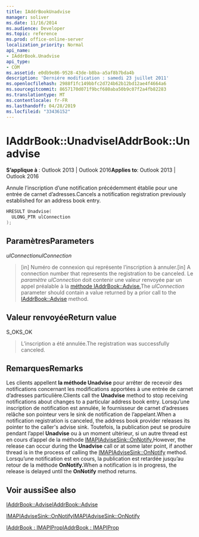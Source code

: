 ```yaml
---
title: IAddrBookUnadvise
manager: soliver
ms.date: 11/16/2014
ms.audience: Developer
ms.topic: reference
ms.prod: office-online-server
localization_priority: Normal
api_name:
- IAddrBook.Unadvise
api_type:
- COM
ms.assetid: e0db9e86-9528-43de-b8ba-a5af8b7bda4b
description: 'Derniére modification : samedi 23 juillet 2011'
ms.openlocfilehash: 2988f1fc149bbfc2d724b62b12bd12ae4f4664a6
ms.sourcegitcommit: 8657170d071f9bcf680aba50b9c07f2a4fb82283
ms.translationtype: MT
ms.contentlocale: fr-FR
ms.lasthandoff: 04/28/2019
ms.locfileid: "33436152"
---
```

# <a name="iaddrbookunadvise"></a><span data-ttu-id="63997-103">IAddrBook::Unadvise</span><span class="sxs-lookup"><span data-stu-id="63997-103">IAddrBook::Unadvise</span></span>

  
  
<span data-ttu-id="63997-104">**S’applique à** : Outlook 2013 | Outlook 2016</span><span class="sxs-lookup"><span data-stu-id="63997-104">**Applies to**: Outlook 2013 | Outlook 2016</span></span> 
  
<span data-ttu-id="63997-105">Annule l’inscription d’une notification précédemment établie pour une entrée de carnet d’adresses.</span><span class="sxs-lookup"><span data-stu-id="63997-105">Cancels a notification registration previously established for an address book entry.</span></span>
  
```cpp
HRESULT Unadvise(
  ULONG_PTR ulConnection
);
```

## <a name="parameters"></a><span data-ttu-id="63997-106">Paramètres</span><span class="sxs-lookup"><span data-stu-id="63997-106">Parameters</span></span>

 <span data-ttu-id="63997-107">_ulConnection_</span><span class="sxs-lookup"><span data-stu-id="63997-107">_ulConnection_</span></span>
  
> <span data-ttu-id="63997-108">[in] Numéro de connexion qui représente l’inscription à annuler.</span><span class="sxs-lookup"><span data-stu-id="63997-108">[in] A connection number that represents the registration to be canceled.</span></span> <span data-ttu-id="63997-109">Le _paramètre ulConnection_ doit contenir une valeur renvoyée par un appel préalable à la [méthode IAddrBook::Advise.](iaddrbook-advise.md)</span><span class="sxs-lookup"><span data-stu-id="63997-109">The  _ulConnection_ parameter should contain a value returned by a prior call to the [IAddrBook::Advise](iaddrbook-advise.md) method.</span></span> 
    
## <a name="return-value"></a><span data-ttu-id="63997-110">Valeur renvoyée</span><span class="sxs-lookup"><span data-stu-id="63997-110">Return value</span></span>

<span data-ttu-id="63997-111">S_OK</span><span class="sxs-lookup"><span data-stu-id="63997-111">S_OK</span></span> 
  
> <span data-ttu-id="63997-112">L’inscription a été annulée.</span><span class="sxs-lookup"><span data-stu-id="63997-112">The registration was successfully canceled.</span></span>
    
## <a name="remarks"></a><span data-ttu-id="63997-113">Remarques</span><span class="sxs-lookup"><span data-stu-id="63997-113">Remarks</span></span>

<span data-ttu-id="63997-114">Les clients appellent **la méthode Unadvise** pour arrêter de recevoir des notifications concernant les modifications apportées à une entrée de carnet d’adresses particulière.</span><span class="sxs-lookup"><span data-stu-id="63997-114">Clients call the **Unadvise** method to stop receiving notifications about changes to a particular address book entry.</span></span> <span data-ttu-id="63997-115">Lorsqu’une inscription de notification est annulée, le fournisseur de carnet d’adresses relâche son pointeur vers le sink de notification de l’appelant.</span><span class="sxs-lookup"><span data-stu-id="63997-115">When a notification registration is canceled, the address book provider releases its pointer to the caller's advise sink.</span></span> <span data-ttu-id="63997-116">Toutefois, la publication peut se produire pendant l’appel **Unadvise** ou à un moment ultérieur, si un autre thread est en cours d’appel de la méthode [IMAPIAdviseSink::OnNotify.](imapiadvisesink-onnotify.md)</span><span class="sxs-lookup"><span data-stu-id="63997-116">However, the release can occur during the **Unadvise** call or at some later point, if another thread is in the process of calling the [IMAPIAdviseSink::OnNotify](imapiadvisesink-onnotify.md) method.</span></span> <span data-ttu-id="63997-117">Lorsqu’une notification est en cours, la publication est retardée jusqu’au retour de la méthode **OnNotify.**</span><span class="sxs-lookup"><span data-stu-id="63997-117">When a notification is in progress, the release is delayed until the **OnNotify** method returns.</span></span> 
  
## <a name="see-also"></a><span data-ttu-id="63997-118">Voir aussi</span><span class="sxs-lookup"><span data-stu-id="63997-118">See also</span></span>



[<span data-ttu-id="63997-119">IAddrBook::Advise</span><span class="sxs-lookup"><span data-stu-id="63997-119">IAddrBook::Advise</span></span>](iaddrbook-advise.md)
  
[<span data-ttu-id="63997-120">IMAPIAdviseSink::OnNotify</span><span class="sxs-lookup"><span data-stu-id="63997-120">IMAPIAdviseSink::OnNotify</span></span>](imapiadvisesink-onnotify.md)
  
[<span data-ttu-id="63997-121">IAddrBook : IMAPIProp</span><span class="sxs-lookup"><span data-stu-id="63997-121">IAddrBook : IMAPIProp</span></span>](iaddrbookimapiprop.md)

